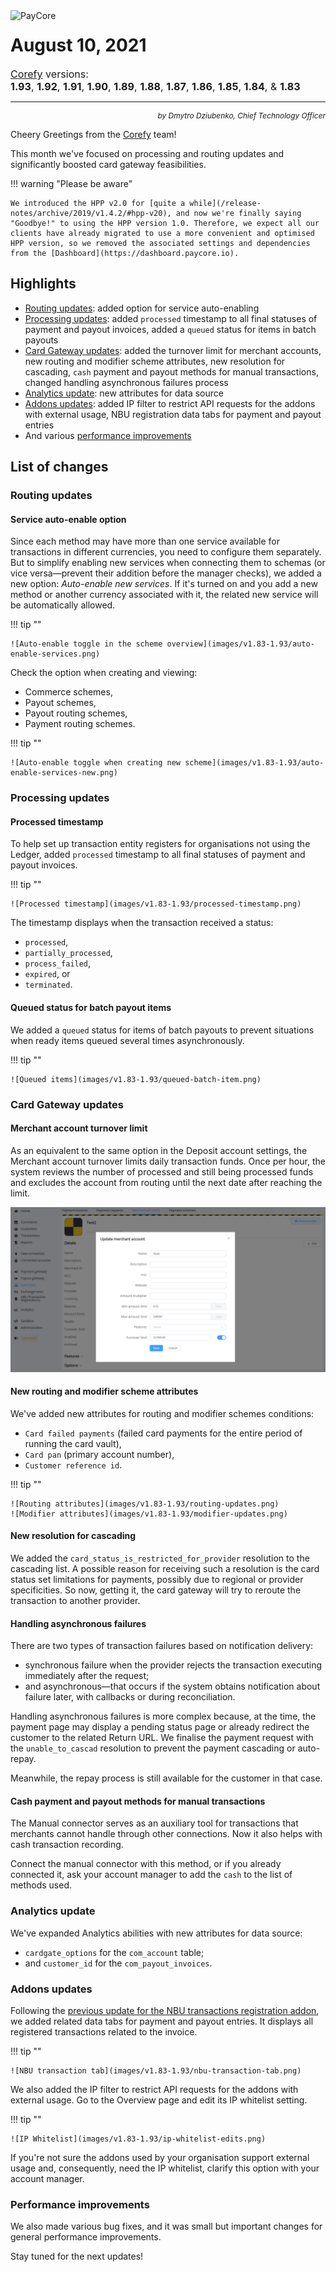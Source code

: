 <img src="/release-notes/archive/2021/images/paycore_illustration_newstyle-cool-cubes.jpg" alt="PayCore" style="width: 375px; float: left; padding-right: 15px;">

# August 10, 2021

<span style="font-size: 115%">[Corefy](https://corefy.com/) versions:<br>
**1.93**, **1.92**, **1.91**, **1.90**, **1.89**, **1.88**, **1.87**, **1.86**, **1.85**, **1.84**, & **1.83**</span>
<hr>
<div style="text-align: right; font-size: 85%; font-style: italic;">by Dmytro Dziubenko, Chief Technology Officer</div>

Cheery Greetings from the [Corefy](https://corefy.com/) team!

This month we've focused on processing and routing updates and significantly boosted card gateway feasibilities.

!!! warning "Please be aware"

    We introduced the HPP v2.0 for [quite a while](/release-notes/archive/2019/v1.4.2/#hpp-v20), and now we're finally saying "Goodbye!" to using the HPP version 1.0. Therefore, we expect all our clients have already migrated to use a more convenient and optimised HPP version, so we removed the associated settings and dependencies from the [Dashboard](https://dashboard.paycore.io).

## Highlights

* [Routing updates](#routing-updates): added option for service auto-enabling
* [Processing updates](#processing-updates): added `processed` timestamp to all final statuses of payment and payout invoices, added a `queued` status for items in batch payouts
* [Card Gateway updates](#card-gateway-updates): added the turnover limit for merchant accounts, new routing and modifier scheme attributes, new resolution for cascading, `cash` payment and payout methods for manual transactions, changed handling asynchronous failures process
* [Analytics update](#analytics-update): new attributes for data source
* [Addons updates](#addons-updates): added IP filter to restrict API requests for the addons with external usage, NBU registration data tabs for payment and payout entries
* And various [performance improvements](#performance-improvements)

## List of changes

### Routing updates

#### Service auto-enable option

Since each method may have more than one service available for transactions in different currencies, you need to configure them separately. But to simplify enabling new services when connecting them to schemas (or vice versa—prevent their addition before the manager checks), we added a new option: *Auto-enable new services*. If it's turned on and you add a new method or another currency associated with it, the related new service will be automatically allowed.

!!! tip ""

    ![Auto-enable toggle in the scheme overview](images/v1.83-1.93/auto-enable-services.png)

Check the option when creating and viewing:

- Commerce schemes,
- Payout schemes,
- Payout routing schemes,
- Payment routing schemes.

!!! tip ""

    ![Auto-enable toggle when creating new scheme](images/v1.83-1.93/auto-enable-services-new.png)

### Processing updates

#### Processed timestamp

To help set up transaction entity registers for organisations not using the Ledger, added `processed` timestamp to all final statuses of payment and payout invoices.

!!! tip ""

    ![Processed timestamp](images/v1.83-1.93/processed-timestamp.png)

The timestamp displays when the transaction received a status:

- `processed`,
- `partially_processed`,
- `process_failed`,
- `expired`, or
- `terminated`.

#### Queued status for batch payout items

We added a `queued` status for items of batch payouts to prevent situations when ready items queued several times asynchronously.

!!! tip ""

    ![Queued items](images/v1.83-1.93/queued-batch-item.png)

### Card Gateway updates

#### Merchant account turnover limit

As an equivalent to the same option in the Deposit account settings, the Merchant account turnover limits daily transaction funds. Once per hour, the system reviews the number of processed and still being processed funds and excludes the account from routing until the next date after reaching the limit.

![Edit the limit](images/v1.83-1.93/turnover-limit.png)

#### New routing and modifier scheme attributes

We've added new attributes for routing and modifier schemes conditions: 

- `Card failed payments` (failed card payments for the entire period of running the card vault),
- `Card pan` (primary account number),
- `Customer reference id`.

!!! tip ""

    ![Routing attributes](images/v1.83-1.93/routing-updates.png)
    ![Modifier attributes](images/v1.83-1.93/modifier-updates.png)

#### New resolution for cascading

We added the `card_status_is_restricted_for_provider` resolution to the cascading list. A possible reason for receiving such a resolution is the card status set limitations for payments, possibly due to regional or provider specificities. So now, getting it, the card gateway will try to reroute the transaction to another provider.

#### Handling asynchronous failures

There are two types of transaction failures based on notification delivery:

- synchronous failure when the provider rejects the transaction executing immediately after the request; 
- and asynchronous—that occurs if the system obtains notification about failure later, with callbacks or during reconciliation.

Handling asynchronous failures is more complex because, at the time, the payment page may display a pending status page or already redirect the customer to the related Return URL. We finalise the payment request with the `unable_to_cascad` resolution to prevent the payment cascading or auto-repay.

Meanwhile, the repay process is still available for the customer in that case.

#### Cash payment and payout methods for manual transactions

The Manual connector serves as an auxiliary tool for transactions that merchants cannot handle through other connections. Now it also helps with cash transaction recording.

Connect the manual connector with this method, or if you already connected it, ask your account manager to add the `cash` to the list of methods used.

### Analytics update

We've expanded Analytics abilities with new attributes for data source:

- `cardgate_options` for the `com_account` table;
- and `customer_id` for the `com_payout_invoices`.

### Addons updates

Following the [previous update for the NBU transactions registration addon](/release-notes/archive/2021/v1.76-1.82/#addons-management), we added related data tabs for payment and payout entries. It displays all registered transactions related to the invoice.

!!! tip ""

    ![NBU transaction tab](images/v1.83-1.93/nbu-transaction-tab.png)

We also added the IP filter to restrict API requests for the addons with external usage. Go to the Overview page and edit its IP whitelist setting.

!!! tip ""

    ![IP Whitelist](images/v1.83-1.93/ip-whitelist-edits.png)

If you're not sure the addons used by your organisation support external usage and, consequently, need the IP whitelist, clarify this option with your account manager.

### Performance improvements

We also made various bug fixes, and it was small but important changes for general performance improvements.

Stay tuned for the next updates!
